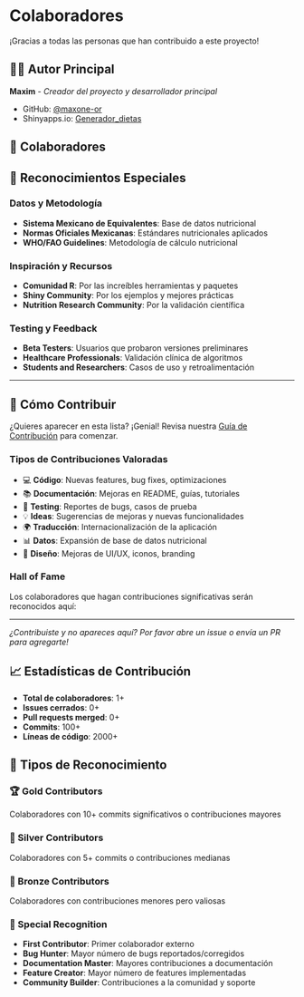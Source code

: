 # Colaboradores

¡Gracias a todas las personas que han contribuido a este proyecto!

## 👨‍💻 Autor Principal

**Maxim** - *Creador del proyecto y desarrollador principal*
- GitHub: [@maxone-or](https://github.com/maxone-or)
- Shinyapps.io: [Generador_dietas](https://maxone-or.shinyapps.io/Generador_dietas)

## 🤝 Colaboradores

<!-- Esta sección se actualizará automáticamente con las contribuciones -->

## 🙏 Reconocimientos Especiales

### Datos y Metodología
- **Sistema Mexicano de Equivalentes**: Base de datos nutricional
- **Normas Oficiales Mexicanas**: Estándares nutricionales aplicados
- **WHO/FAO Guidelines**: Metodología de cálculo nutricional

### Inspiración y Recursos
- **Comunidad R**: Por las increíbles herramientas y paquetes
- **Shiny Community**: Por los ejemplos y mejores prácticas
- **Nutrition Research Community**: Por la validación científica

### Testing y Feedback
- **Beta Testers**: Usuarios que probaron versiones preliminares
- **Healthcare Professionals**: Validación clínica de algoritmos
- **Students and Researchers**: Casos de uso y retroalimentación

---

## 🎯 Cómo Contribuir

¿Quieres aparecer en esta lista? ¡Genial! Revisa nuestra [Guía de Contribución](CONTRIBUTING.md) para comenzar.

### Tipos de Contribuciones Valoradas

- 💻 **Código**: Nuevas features, bug fixes, optimizaciones
- 📚 **Documentación**: Mejoras en README, guías, tutoriales  
- 🐛 **Testing**: Reportes de bugs, casos de prueba
- 💡 **Ideas**: Sugerencias de mejoras y nuevas funcionalidades
- 🌍 **Traducción**: Internacionalización de la aplicación
- 📊 **Datos**: Expansión de base de datos nutricional
- 🎨 **Diseño**: Mejoras de UI/UX, iconos, branding

### Hall of Fame

Los colaboradores que hagan contribuciones significativas serán reconocidos aquí:

<!-- 
Formato para nuevos colaboradores:
**[Nombre]** - *[Contribución principal]*
- GitHub: [@usuario](https://github.com/usuario)
- Contribución: [Descripción breve]
-->

---

*¿Contribuiste y no apareces aquí? Por favor abre un issue o envía un PR para agregarte!*

## 📈 Estadísticas de Contribución

- **Total de colaboradores**: 1+
- **Issues cerrados**: 0+
- **Pull requests merged**: 0+
- **Commits**: 100+
- **Líneas de código**: 2000+

## 🌟 Tipos de Reconocimiento

### 🏆 Gold Contributors
Colaboradores con 10+ commits significativos o contribuciones mayores

### 🥈 Silver Contributors
Colaboradores con 5+ commits o contribuciones medianas

### 🥉 Bronze Contributors
Colaboradores con contribuciones menores pero valiosas

### 🏅 Special Recognition
- **First Contributor**: Primer colaborador externo
- **Bug Hunter**: Mayor número de bugs reportados/corregidos
- **Documentation Master**: Mayores contribuciones a documentación
- **Feature Creator**: Mayor número de features implementadas
- **Community Builder**: Contribuciones a la comunidad y soporte